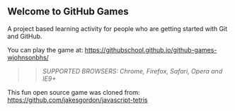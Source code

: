 ## Welcome to GitHub Games

A project based learning activity for people who are getting started with Git and GitHub.

You can play the game at: https://githubschool.github.io/github-games-wjohnsonbhs/

>> _*SUPPORTED BROWSERS*: Chrome, Firefox, Safari, Opera and IE9+_

This fun open source game was cloned from: https://github.com/jakesgordon/javascript-tetris
